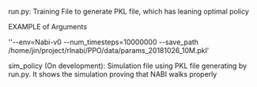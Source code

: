 run.py: Training File to generate PKL file, which has leaning optimal policy

EXAMPLE of Arguments

''--env=Nabi-v0 --num_timesteps=10000000 --save_path /home/jin/project/rlnabi/PPO/data/params_20181026_10M.pkl'

sim_policy (On development): Simulation file using PKL file generating by run.py. It shows the simulation proving that NABI walks properly


